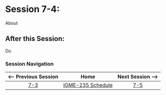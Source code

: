 # Session 7-4:

About

## After this Session:

Do

### Session Navigation

| <-- Previous Session |               Home                  | Next Session --> |
|:--------------------:|:-----------------------------------:|:----------------:|
|  [7-3](7-3.md)       | [IGME-235 Schedule](../schedule.md) |   [7-5](7-5.md)  |
